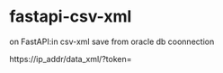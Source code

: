 # fastapi-csv-xml
on FastAPI:in csv-xml save from oracle db coonnection 

https://ip_addr/data_xml/?token=